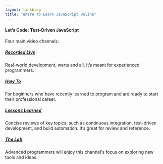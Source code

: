 ```yaml
---
layout: linkblog
title: "Where To Learn JavaScript Online"
---
```

#### Let’s Code: Test-Driven JavaScript
Four main video channels:

##### [Recorded Live](http://www.letscodejavascript.com/v3/episodes/live)
Real-world development, warts and all. It’s meant for experienced programmers.

##### [How To](http://www.letscodejavascript.com/v3/episodes/how_to)
For beginners who have recently learned to program and are ready to start
their professional career.

##### [Lessons Learned](http://www.letscodejavascript.com/v3/episodes/lessons_learned)
Concise reviews of key topics, such as continuous integration, test-driven
development, and build automation. It’s great for review and reference.

##### [The Lab](http://www.letscodejavascript.com/v3/episodes/lab)
Advanced programmers will enjoy this channel's focus on exploring new tools and
ideas.
